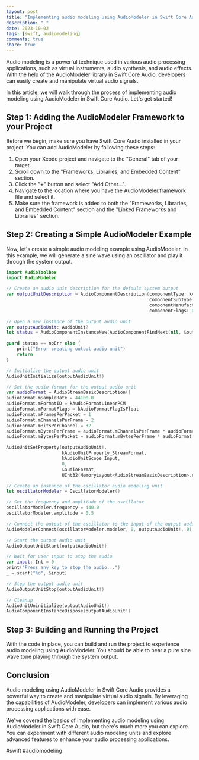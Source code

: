 ```yaml
---
layout: post
title: "Implementing audio modeling using AudioModeler in Swift Core Audio"
description: " "
date: 2023-10-02
tags: [swift, audiomodeling]
comments: true
share: true
---
```


Audio modeling is a powerful technique used in various audio processing applications, such as virtual instruments, audio synthesis, and audio effects. With the help of the AudioModeler library in Swift Core Audio, developers can easily create and manipulate virtual audio signals.

In this article, we will walk through the process of implementing audio modeling using AudioModeler in Swift Core Audio. Let's get started!

## Step 1: Adding the AudioModeler Framework to your Project

Before we begin, make sure you have Swift Core Audio installed in your project. You can add AudioModeler by following these steps:

1. Open your Xcode project and navigate to the "General" tab of your target.
2. Scroll down to the "Frameworks, Libraries, and Embedded Content" section.
3. Click the "+" button and select "Add Other...".
4. Navigate to the location where you have the AudioModeler.framework file and select it.
5. Make sure the framework is added to both the "Frameworks, Libraries, and Embedded Content" section and the "Linked Frameworks and Libraries" section.

## Step 2: Creating a Simple AudioModeler Example

Now, let's create a simple audio modeling example using AudioModeler. In this example, we will generate a sine wave using an oscillator and play it through the system output.

```swift
import AudioToolbox
import AudioModeler

// Create an audio unit description for the default system output
var outputUnitDescription = AudioComponentDescription(componentType: kAudioUnitType_Output,
                                                      componentSubType: kAudioUnitSubType_DefaultOutput,
                                                      componentManufacturer: kAudioUnitManufacturer_Apple,
                                                      componentFlags: 0, componentFlagsMask: 0)

// Open a new instance of the output audio unit
var outputAudioUnit: AudioUnit?
let status = AudioComponentInstanceNew(AudioComponentFindNext(nil, &outputUnitDescription), &outputAudioUnit)

guard status == noErr else {
    print("Error creating output audio unit")
    return
}

// Initialize the output audio unit
AudioUnitInitialize(outputAudioUnit!)

// Set the audio format for the output audio unit
var audioFormat = AudioStreamBasicDescription()
audioFormat.mSampleRate = 44100.0
audioFormat.mFormatID = kAudioFormatLinearPCM
audioFormat.mFormatFlags = kAudioFormatFlagIsFloat
audioFormat.mFramesPerPacket = 1
audioFormat.mChannelsPerFrame = 2
audioFormat.mBitsPerChannel = 32
audioFormat.mBytesPerFrame = audioFormat.mChannelsPerFrame * audioFormat.mBitsPerChannel / 8
audioFormat.mBytesPerPacket = audioFormat.mBytesPerFrame * audioFormat.mFramesPerPacket

AudioUnitSetProperty(outputAudioUnit!,
                     kAudioUnitProperty_StreamFormat,
                     kAudioUnitScope_Input,
                     0,
                     &audioFormat,
                     UInt32(MemoryLayout<AudioStreamBasicDescription>.size))

// Create an instance of the oscillator audio modeling unit
let oscillatorModeler = OscillatorModeler()

// Set the frequency and amplitude of the oscillator
oscillatorModeler.frequency = 440.0
oscillatorModeler.amplitude = 0.5

// Connect the output of the oscillator to the input of the output audio unit
AudioModelerConnect(oscillatorModeler.modeler, 0, outputAudioUnit!, 0)

// Start the output audio unit
AudioOutputUnitStart(outputAudioUnit!)

// Wait for user input to stop the audio
var input: Int = 0
print("Press any key to stop the audio...")
_ = scanf("%d", &input)

// Stop the output audio unit
AudioOutputUnitStop(outputAudioUnit!)

// Cleanup
AudioUnitUninitialize(outputAudioUnit!)
AudioComponentInstanceDispose(outputAudioUnit!)
```

## Step 3: Building and Running the Project

With the code in place, you can build and run the project to experience audio modeling using AudioModeler. You should be able to hear a pure sine wave tone playing through the system output.

## Conclusion

Audio modeling using AudioModeler in Swift Core Audio provides a powerful way to create and manipulate virtual audio signals. By leveraging the capabilities of AudioModeler, developers can implement various audio processing applications with ease.

We've covered the basics of implementing audio modeling using AudioModeler in Swift Core Audio, but there's much more you can explore. You can experiment with different audio modeling units and explore advanced features to enhance your audio processing applications.

#swift #audiomodeling